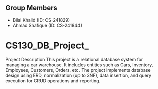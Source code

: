 ## Group Members
- Bilal Khalid (ID: CS-241829)
- Ahmad Shafique (ID: CS-241844)



# CS130_DB_Project_
Project Description This project is a relational database system for managing a car warehouse. It includes entities such as Cars, Inventory, Employees, Customers, Orders, etc. The project implements database design using ERD, normalization (up to 3NF), data insertion, and query execution for CRUD operations and reporting.
